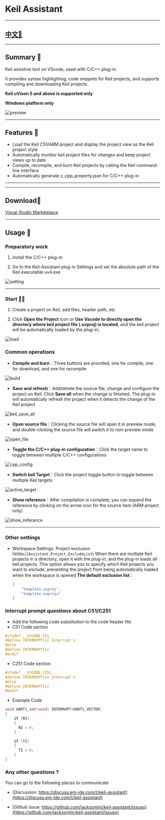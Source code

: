 # Keil Assistant

***
## [中文📄](./README.md)
***

## Summary 📑

Keil assistive tool on VScode, used with C/C++ plug-in.

It provides syntax highlighting, code snippets for Keil projects, and supports compiling and downloading Keil projects.

**Keil uVison 5 and above is supported only**  

**Windows platform only**

![preview](./res/preview/preview.png)

***

## Features 🎉

- Load the Keil C51/ARM project and display the project view as the Keil project style
- Automatically monitor keil project files for changes and keep project views up to date
- Compile, recompile, and burn Keil projects by calling the Keil command-line interface
- Automatically generate c_cpp_property.json for C/C++ plug-in

***

***
## Download📌
 [ Visual Studio Marketplace](https://marketplace.visualstudio.com/items?itemName=jacksonjim.keil-vscode-assistant)
***

## Usage 📖

### Preparatory work

1. Install the C/C++ plug-in
>
2. Go to the Keil-Assistant plug-in Settings and set the absolute path of the Keil executable uv4.exe
 
 ![setting](./res/preview/setting.png)

***

### Start 🏃‍♀️

1. Create a project on Keil, add files, header path, etc
> 
2. Click **Open the Project** icon or **Use Vscode to directly open the directory where keil project file (.uvproj) is located**, and the keil project will be automatically loaded by the plug-in;
 
 ![load](./res/preview/load.png)

### Common operations

- **Compile and burn**：Three buttons are provided, one for compile, one for download, and one for recompile
 
 ![build](./res/preview/build.png)

>

- **Save and refresh**：Add/delete the source file, change and configure the project on Keil. Click **Save all** when the change is finished. The plug-in will automatically refresh the project when it detects the change of the Keil project
 
 ![keil_save_all](./res/preview/keil_save_all.png)

>

- **Open source file**：Clicking the source file will open it in preview mode, and double-clicking the source file will switch it to non-preview mode
 
 ![open_file](./res/preview/open_file.png)

>

- **Toggle the C/C++ plug-in configuration**：Click the target name to toggle between multiple C/C++ configurations
 
 ![cpp_config](./res/preview/cpp_config.png)

>

- **Switch keil Target**：Click the project toggle button to toggle between multiple Keil targets
 
 ![active_target](./res/preview/active_target.png)

>

- **Show reference**：After compilation is complete, you can expand the reference by clicking on the arrow icon for the source item (ARM project only)
 
 ![show_referance](./res/preview/ref_show.png)

***

### Other settings

- Workspace Settings: Project exclusion list(`KeilAssistant.Project.ExcludeList`)
 When there are multiple Keil projects in a directory, open it with the plug-in, and the plug-in loads all keil projects. This option allows you to specify which Keil projects you want to exclude, preventing the project from being automatically loaded when the workspace is opened
 **The default exclusion list**：
  ```json
  [
      "template.uvproj",
      "template.uvprojx"
  ]
  ```


### Interrupt prompt questions about C51/C251

- Add the following code substitution to the code header file
- C51 Code section

```c
#ifndef __VSCODE_C51__
#define INTERRUPT(x) interrupt x
#else
#define INTERRUPT(x)
#endif
```

- C251 Code section

```c
#ifndef __VSCODE_C251__
#define INTERRUPT(x) interrupt x
#else
#define INTERRUPT(x)
#endif

```

- Example Code

```c
void UART1_int(void) INTERRUPT(UART1_VECTOR)
{
    if (RI)
    {
      RI = 0;
    }

    if (TI)
    {
      TI = 0;
    }
}
```

### Any other questions ?

You can go to the following places to communicate

- [Discussion: https://discuss.em-ide.com/t/keil-assistant](https://discuss.em-ide.com/t/keil-assistant)

- [Github Issue: https://github.com/jacksonjim/keil-assistant/issues](https://github.com/jacksonjim/keil-assistant/issues)